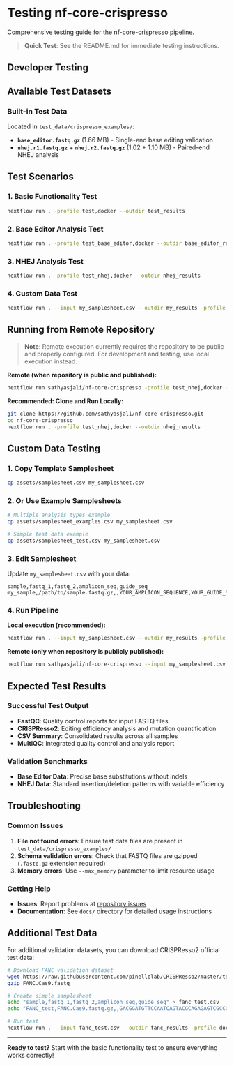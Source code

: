 # Testing nf-core-crispresso

Comprehensive testing guide for the nf-core-crispresso pipeline.

> **Quick Test**: See the README.md for immediate testing instructions.

## Developer Testing

## Available Test Datasets

### Built-in Test Data
Located in `test_data/crispresso_examples/`:
- **`base_editor.fastq.gz`** (1.66 MB) - Single-end base editing validation
- **`nhej.r1.fastq.gz`** + **`nhej.r2.fastq.gz`** (1.02 + 1.10 MB) - Paired-end NHEJ analysis

## Test Scenarios

### 1. Basic Functionality Test
```bash
nextflow run . -profile test,docker --outdir test_results
```

### 2. Base Editor Analysis Test
```bash
nextflow run . -profile test_base_editor,docker --outdir base_editor_results
```

### 3. NHEJ Analysis Test
```bash
nextflow run . -profile test_nhej,docker --outdir nhej_results
```

### 4. Custom Data Test
```bash
nextflow run . --input my_samplesheet.csv --outdir my_results -profile docker
```

## Running from Remote Repository

> **Note**: Remote execution currently requires the repository to be public and properly configured. 
> For development and testing, use local execution instead.

**Remote (when repository is public and published):**
```bash
nextflow run sathyasjali/nf-core-crispresso -profile test_nhej,docker --outdir nhej_results
```

**Recommended: Clone and Run Locally:**
```bash
git clone https://github.com/sathyasjali/nf-core-crispresso.git
cd nf-core-crispresso
nextflow run . -profile test_nhej,docker --outdir nhej_results
```

## Custom Data Testing

### 1. Copy Template Samplesheet
```bash
cp assets/samplesheet.csv my_samplesheet.csv
```

### 2. Or Use Example Samplesheets
```bash
# Multiple analysis types example
cp assets/samplesheet_examples.csv my_samplesheet.csv

# Simple test data example
cp assets/samplesheet_test.csv my_samplesheet.csv
```

### 3. Edit Samplesheet
Update `my_samplesheet.csv` with your data:
```csv
sample,fastq_1,fastq_2,amplicon_seq,guide_seq
my_sample,/path/to/sample.fastq.gz,,YOUR_AMPLICON_SEQUENCE,YOUR_GUIDE_SEQUENCE
```

### 4. Run Pipeline
**Local execution (recommended):**
```bash
nextflow run . --input my_samplesheet.csv --outdir my_results -profile docker
```

**Remote (only when repository is publicly published):**
```bash
nextflow run sathyasjali/nf-core-crispresso --input my_samplesheet.csv --outdir my_results -profile docker
```

## Expected Test Results

### Successful Test Output
- **FastQC**: Quality control reports for input FASTQ files
- **CRISPResso2**: Editing efficiency analysis and mutation quantification
- **CSV Summary**: Consolidated results across all samples
- **MultiQC**: Integrated quality control and analysis report

### Validation Benchmarks
- **Base Editor Data**: Precise base substitutions without indels
- **NHEJ Data**: Standard insertion/deletion patterns with variable efficiency

## Troubleshooting

### Common Issues
1. **File not found errors**: Ensure test data files are present in `test_data/crispresso_examples/`
2. **Schema validation errors**: Check that FASTQ files are gzipped (`.fastq.gz` extension required)
3. **Memory errors**: Use `--max_memory` parameter to limit resource usage

### Getting Help
- **Issues**: Report problems at [repository issues](https://github.com/sathyasjali/nf-core-crispresso/issues)
- **Documentation**: See `docs/` directory for detailed usage instructions

## Additional Test Data

For additional validation datasets, you can download CRISPResso2 official test data:

```bash
# Download FANC validation dataset
wget https://raw.githubusercontent.com/pinellolab/CRISPResso2/master/tests/FANC.Cas9.fastq -O FANC.Cas9.fastq
gzip FANC.Cas9.fastq

# Create simple samplesheet
echo "sample,fastq_1,fastq_2,amplicon_seq,guide_seq" > fanc_test.csv
echo "FANC_test,FANC.Cas9.fastq.gz,,GACGGATGTTCCAATCAGTACGCAGAGAGTCGCCGTCTCCAAGGTGAAAGCGGAAGTAGGGCCTTCGCGCACCTCATGGAATCCCTTCTGCAGCACCTGGATCGCTTTTCCGAGCTTCTGGCGGTCTCAAGCACTACCTACGTCAGCACCTGGGACCCCGCCACCGTGCGCCGGGCCTTGCAGTGGGCGCGCTACCTGCGCCACATCCATCGGCGCTTTGGTCGGCATGGCCCCATTCGCACGGCTCT,GGAATCCCTTCTGCAGCACC" >> fanc_test.csv

# Run test
nextflow run . --input fanc_test.csv --outdir fanc_results -profile docker
```

---

**Ready to test?** Start with the basic functionality test to ensure everything works correctly!
